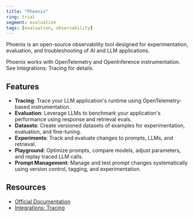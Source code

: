 ```yaml
---
title: "Phoenix"
ring: trial
segment: evaluation
tags: [evaluation, observability]
---
```


Phoenix is an open-source observability tool designed for experimentation, evaluation, and troubleshooting of AI and LLM applications. 

Phoenix works with OpenTelemetry and OpenInference instrumentation. See Integrations: Tracing for details.

## Features

- **Tracing**: Trace your LLM application's runtime using OpenTelemetry-based instrumentation.
- **Evaluation**: Leverage LLMs to benchmark your application's performance using response and retrieval evals.
- **Datasets**: Create versioned datasets of examples for experimentation, evaluation, and fine-tuning.
- **Experiments**: Track and evaluate changes to prompts, LLMs, and retrieval.
- **Playground**: Optimize prompts, compare models, adjust parameters, and replay traced LLM calls.
- **Prompt Management**: Manage and test prompt changes systematically using version control, tagging, and experimentation.

## Resources

- [Official Documentation](https://docs.arize.com/phoenix)
- [Integrations: Tracing](https://docs.arize.com/phoenix/tracing/integrations-tracing)

